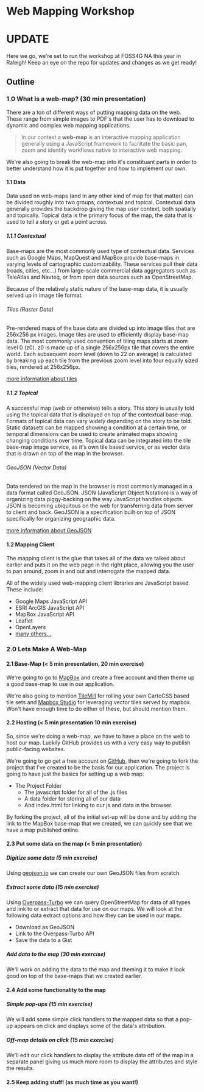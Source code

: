 Web Mapping Workshop
====================

# UPDATE

Here we go, we're set to run the workshop at FOSS4G NA this year in Raleigh!  Keep an eye on the repo for updates and changes as we get ready!

## Outline

### 1.0 What is a web-map? (30 min presentation)

There are a ton of different ways of putting mapping data on the web.  These range from simple images to PDF's that the user has to download to dynamic and complex web mapping applications.

> In our context a **web-map** is an interactive mapping application generally using a JavaScript framework to facilitate the basic pan, zoom and identify workflows native to interactive web mapping.

We're also going to break the web-map into it's constituant parts in order to better understand how it is put together and how to implement our own.

#### 1.1 Data

Data used on web-maps (and in any other kind of map for that matter) can be divided roughly into two groups, contextual and topical.  Contextual data generally provides the backdrop giving the map user context, both spatially and topically.  Topical data is the primary focus of the map, the data that is used to tell a story or get a point across.

##### 1.1.1 Contextual

Base-maps are the most commonly used type of contextual data.  Services such as Google Maps, MapQuest and MapBox provide base-maps in varying levels of cartographic customizability.  These services pull their data (roads, cities, etc...) from large-scale commercial data aggregators such as TeleAtlas and Navteq, or from open data sources such as OpenStreetMap.

Because of the relatively static nature of the base-map data, it is usually served up in image tile format.

###### Tiles (Raster Data)

Pre-rendered maps of the base data are divided up into image tiles that are 256x256 px images.  Image tiles are used to efficiently display base-map data.  The most commonly used convention of tiling maps starts at zoom level 0 (z0).  z0 is made up of a single 256x256px tile that covers the entire world.  Each subsequent zoom level (down to 22 on average) is calculated by breaking up each tile from the previous zoom level into four equally sized tiles, rendered at 256x256px.

[more information about tiles](https://www.mapbox.com/foundations/how-web-maps-work/)

##### 1.1.2 Topical

A successful map (web or otherwise) tells a story.  This story is usually told using the topical data that is displayed on top of the contextual base-map.  Formats of topical data can vary widely depending on the story to be told.  Static datasets can be mapped showing a condition at a certain time, or temporal dimensions can be used to create animated maps showing changing conditions over time.  Topical data can be integrated into the tile base-map image service, as it's own tile based service, or as vector data that is drawn on top of the map in the browser.

###### GeoJSON (Vector Data)

Data rendered on the map in the browser is most commonly managed in a data format called GeoJSON.  JSON (JavaScript Object Notation) is a way of organizing data piggy-backing on the way JavaScript handles objects.  JSON is becoming ubiquitous on the web for transferring data from server to client and back.  GeoJSON is a specification built on top of JSON specifically for organizing geographic data.

[more information about GeoJSON](geojson.org)

#### 1.2 Mapping Client

The mapping client is the glue that takes all of the data we talked about earlier and puts it on the web page in the right place, allowing you the user to pan around, zoom in and out and interrogate the mapped data.

All of the widely used web-mapping client libraries are JavaScript based.  These include:

* Google Maps JavaScript API
* ESRI ArcGIS JavaScript API
* MapBox JavaScript API
* Leaflet
* OpenLayers
* [many others...](http://techslides.com/50-javascript-libraries-and-plugins-for-maps/)

### 2.0 Lets Make A Web-Map

#### 2.1 Base-Map (< 5 min presentation, 20 min exercise)

We're going to go to [MapBox](https://www.mapbox.com/) and create a free account and then theme up a good base-map to use in our application.

We're also going to mention [TileMill](https://www.mapbox.com/tilemill/) for rolling your own CartoCSS based tile sets and [Mapbox Studio](https://www.mapbox.com/mapbox-studio/#darwin) for leveraging vector tiles served by mapbox.  Won't have enough time to do either of these, but should mention them.

#### 2.2 Hosting (< 5 min presentation 10 min exercise)

So, since we're doing a web-map, we have to have a place on the web to host our map.  Luckily GitHub provides us with a very easy way to publish public-facing websites.

We're going to go get a free account on [GitHub](www.github.com), then we're going to fork the project that I've created to be the basis for our application.  The project is going to have just the basics for setting up a web map:

* The Project Folder
  * The javascript folder for all of the .js files
  * A data folder for storing all of our data
  * And index.html for linking to our js and data in the browser.

By forking the project, all of the initial set-up will be done and by adding the link to the MapBox base-map that we created, we can quickly see that we have a map published online.

#### 2.3 Put some data on the map (< 5 min presentation)

##### Digitize some data (5 min exercise)

Using [geojson.io](http://geojson.io/) we can create our own GeoJSON files from scratch.

##### Extract some data (15 min exercise)

Using [Overpass-Turbo](http://overpass-turbo.eu/) we can query OpenStreetMap for data of all types and link to or extract that data for use on our maps.  We will look at the following data extract options and how they can be used in our maps.

* Download as GeoJSON
* Link to the Overpass-Turbo API
* Save the data to a Gist

##### Add data to the map (30 min exercise)

We'll work on adding the data to the map and theming it to make it look good on top of the base-maps that we created earlier.

#### 2.4 Add some functionality to the map

##### Simple pop-ups (15 min exercise)

We will add some simple click handlers to the mapped data so that a pop-up appears on click and displays some of the data's attribution.

##### Off-map details on click (15 min exercise)

We'll edit our click handlers to display the attribute data off of the map in a separate panel giving us much more room to display the attributes and style the results.

#### 2.5 Keep adding stuff! (as much time as you want!)
